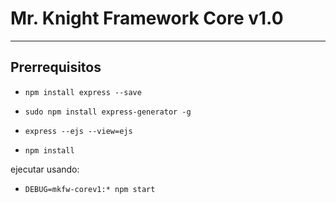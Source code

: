 # Mr. Knight Framework Core v1.0
***
## Prerrequisitos

* `npm install express --save`

* `sudo npm install express-generator -g`

* `express --ejs --view=ejs`

* `npm install`

ejecutar usando:
* `DEBUG=mkfw-corev1:* npm start`
